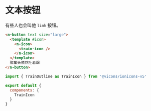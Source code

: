 # 文本按钮

有些人也会叫他 `link` 按钮。

```html
<n-button text size="large">
  <template #icon>
    <n-icon>
      <train-icon />
    </n-icon>
  </template>
  那车头依然吐着烟
</n-button>
```

```js
import { TrainOutline as TrainIcon } from '@vicons/ionicons-v5'

export default {
  components: {
    TrainIcon
  }
}
```
